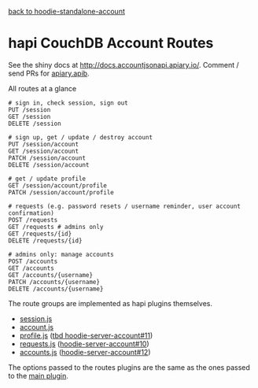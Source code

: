 [back to hoodie-standalone-account](../README.md)

# hapi CouchDB Account Routes

See the shiny docs at http://docs.accountjsonapi.apiary.io/.
Comment / send PRs for [apiary.apib](https://github.com/hoodiehq/account-json-api/blob/master/apiary.apib).

All routes at a glance

```
# sign in, check session, sign out
PUT /session
GET /session
DELETE /session

# sign up, get / update / destroy account
PUT /session/account
GET /session/account
PATCH /session/account
DELETE /session/account

# get / update profile
GET /session/account/profile
PATCH /session/account/profile

# requests (e.g. password resets / username reminder, user account confirmation)
POST /requests
GET /requests # admins only
GET /requests/{id}
DELETE /requests/{id}

# admins only: manage accounts
POST /accounts
GET /accounts
GET /accounts/{username}
PATCH /accounts/{username}
DELETE /accounts/{username}
```

The route groups are implemented as hapi plugins themselves.

- [session.js](session.js)
- [account.js](account.js)
- [profile.js](profile.js) ([tbd hoodie-server-account#11](https://github.com/hoodiehq/hoodie-server-account/issues/11))
- [requests.js](requests.js) ([hoodie-server-account#10](https://github.com/hoodiehq/hoodie-server-account/issues/10))
- [accounts.js](accounts.js) ([hoodie-server-account#12](https://github.com/hoodiehq/hoodie-server-account/issues/12))

The options passed to the routes plugins are the same as the ones passed to the
[main plugin](../plugin/README.md).

